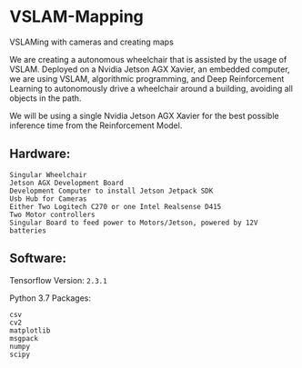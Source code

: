 # VSLAM-Mapping
VSLAMing with cameras and creating maps 

We are creating a autonomous wheelchair that is assisted by the usage of VSLAM. 
Deployed on a Nvidia Jetson AGX Xavier, an embedded computer, we are using VSLAM, algorithmic programming, and Deep Reinforcement Learning to autonomously drive a wheelchair around a building, avoiding all objects in the path. 

We will be using a single Nvidia Jetson AGX Xavier for the best possible inference time from the Reinforcement Model.
 
 
 ## Hardware:
```
Singular Wheelchair
Jetson AGX Development Board
Development Computer to install Jetson Jetpack SDK
Usb Hub for Cameras
Either Two Logitech C270 or one Intel Realsense D415
Two Motor controllers
Singular Board to feed power to Motors/Jetson, powered by 12V batteries
```

## Software:

Tensorflow Version: ```2.3.1```

Python 3.7 Packages:

```
csv
cv2
matplotlib
msgpack
numpy
scipy
```







